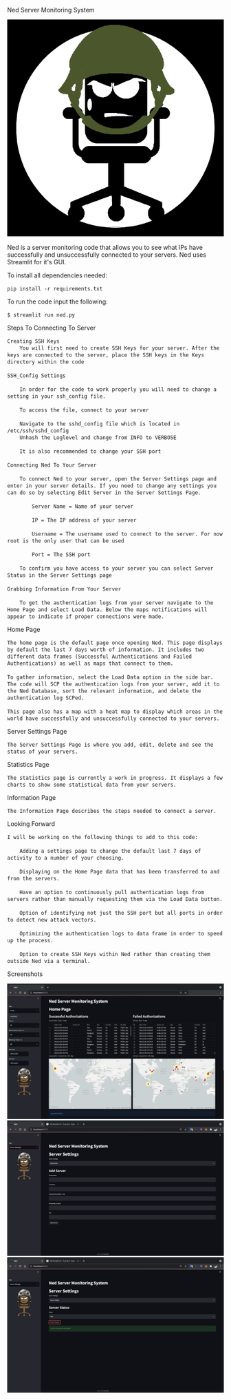 Ned Server Monitoring System 

![Output](Images/Ned_Logo_Pictorial_Full.png)

Ned is a server monitoring code that allows you to see what IPs have successfully and unsuccessfully connected to your servers. Ned uses Streamlit for it's GUI. 

To install all dependencies needed:

	pip install -r requirements.txt

To run the code input the following:
	
	$ streamlit run ned.py

Steps To Connecting To Server

	Creating SSH Keys
		You will first need to create SSH Keys for your server. After the keys are connected to the server, place the SSH keys in the Keys directory within the code

	SSH_Config Settings
		
		In order for the code to work properly you will need to change a setting in your ssh_config file.
		
		To access the file, connect to your server
		
		Navigate to the sshd_config file which is located in /etc/ssh/sshd_config
		Unhash the Loglevel and change from INFO to VERBOSE
		
		It is also recommended to change your SSH port

	Connecting Ned To Your Server

		To connect Ned to your server, open the Server Settings page and enter in your server details. If you need to change any settings you can do so by selecting Edit Server in the Server Settings Page.

			Server Name = Name of your server

			IP = The IP address of your server

			Username = The username used to connect to the server. For now root is the only user that can be used

			Port = The SSH port
		
		To confirm you have access to your server you can select Server Status in the Server Settings page

	Grabbing Information From Your Server

		To get the authentication logs from your server navigate to the Home Page and select Load Data. Below the maps notifications will appear to indicate if proper connections were made.

Home Page

	The home page is the default page once opening Ned. This page displays by default the last 7 days worth of information. It includes two different data frames (Successful Authentications and Failed Authentications) as well as maps that connect to them. 

	To gather information, select the Load Data option in the side bar. The code will SCP the authentication logs from your server, add it to the Ned Database, sort the relevant information, and delete the authentication log SCPed.

	This page also has a map with a heat map to display which areas in the world have successfully and unsuccessfully connected to your servers. 

Server Settings Page

	The Server Settings Page is where you add, edit, delete and see the status of your servers.

Statistics Page
	
	The statistics page is currently a work in progress. It displays a few charts to show some statistical data from your servers.

Information Page

	The Information Page describes the steps needed to connect a server.

Looking Forward

	I will be working on the following things to add to this code:

		Adding a settings page to change the default last 7 days of activity to a number of your choosing.

		Displaying on the Home Page data that has been transferred to and from the servers.

		Have an option to continuously pull authentication logs from servers rather than manually requesting them via the Load Data button.

		Option of identifying not just the SSH port but all ports in order to detect new attack vectors.

		Optimizing the authentication logs to data frame in order to speed up the process.

		Option to create SSH Keys within Ned rather than creating them outside Ned via a terminal. 

Screenshots

![Output](Images/Ned_Network_Monitor.JPG)
![Output](Images/Server_Settings.png)
![Output](Images/Server_Status.png)